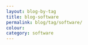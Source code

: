```yaml
---
layout: blog-by-tag
title: blog-software
permalink: blog/tag/software/
colour:
category: software
---
```

